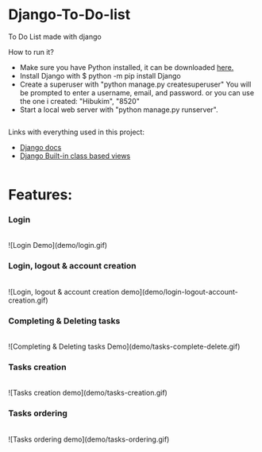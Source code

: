 # Django-To-Do-list
To Do List made with django

How to run it?
<table>
  <tbody>
       <ul>
         <li>Make sure you have Python installed, it can be downloaded <a href="https://www.python.org/downloads/">here.</a></li>
         <li>Install Django with $ python -m pip install Django</li>
         <li>Create a superuser with "python manage.py createsuperuser" You will be prompted to enter a username, email, and password. or you can use the one i created: "Hibukim", "8520"</li>
         <li>Start a local web server with "python manage.py runserver".</li>
       </ul>
  </tbody>
</table>

Links with everything used in this project:
<table>
  <tbody>
       <ul>
         <li><a href="https://docs.djangoproject.com/en/3.2/">Django docs</a></li>
         <li><a href="https://docs.djangoproject.com/en/3.2/ref/class-based-views/">Django Built-in class based views</a></li>
       </ul>
  </tbody>
</table>


<h1>Features:</h1> 

<h3>Login</h3><br/>
![Login Demo](demo/login.gif)<br/>

<h3>Login, logout & account creation</h3><br/>
![Login, logout & account creation demo](demo/login-logout-account-creation.gif)<br/>

<h3>Completing & Deleting tasks</h3><br/>
![Completing & Deleting tasks Demo](demo/tasks-complete-delete.gif)<br/>

<h3>Tasks creation</h3><br/>
![Tasks creation demo](demo/tasks-creation.gif)<br/>

<h3>Tasks ordering</h3><br/>
![Tasks ordering demo](demo/tasks-ordering.gif)<br/>
